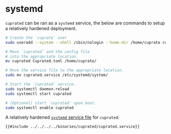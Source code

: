 # systemd
`cuprated` can be ran as a `systemd` service, the below are commands to setup a relatively hardened deployment.

```bash
# Create the `cuprate` user
sudo useradd --system --shell /sbin/nologin --home-dir /home/cuprate cuprate

# Move `cuprated` and the config file
# into the appropriate location.
mv cuprated Cuprated.toml /home/cuprate/

# Move the service file to the appropriate location.
sudo mv cuprated.service /etc/systemd/system/

# Start the `cuprated` service.
sudo systemctl daemon-reload
sudo systemctl start cuprated

# (Optional) start `cuprated` upon boot.
sudo systemctl enable cuprated
```

A relatively hardened [`systemd` service file](https://www.freedesktop.org/software/systemd/man/latest/systemd.exec.html) for `cuprated`:

```properties
{{#include ../../../../binaries/cuprated/cuprated.service}}
```